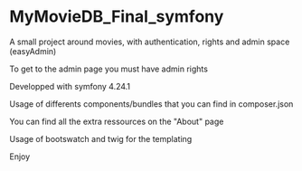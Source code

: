 # MyMovieDB_Final_symfony

A small project around movies, with authentication, rights and admin space (easyAdmin)

To get to the admin page you must have admin rights

Developped with symfony 4.24.1 

Usage of differents components/bundles that you can find in composer.json 

You can find all the extra ressources on the "About" page

Usage of bootswatch and twig for the templating

Enjoy
